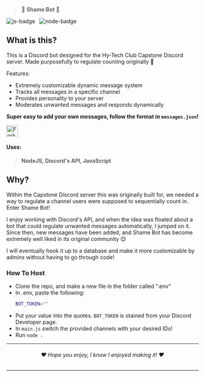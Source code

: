 > 👑 **Shame Bot** 👑

<img src="https://img.shields.io/badge/JavaScript-F7DF1E?style=for-the-badge&logo=javascript&logoColor=black" alt="js-badge" /> &ensp;<img src="https://img.shields.io/badge/Node.js-43853D?style=for-the-badge&logo=node.js&logoColor=white" alt="node-badge" /> &ensp;

## What is this?
This is a Discord bot designed for the Hy-Tech Club Capstone Discord 
server. Made purposefully to regulate counting originally 🙂

Features:
* Extremely customizable dynamic message system
* Tracks all messages in a specific channel
* Provides personality to your server
* Moderates unwanted messages and responds dynamically

**Super easy to add your own messages, follow the format in `messages.json`!**

<img style="height:30px; display: block" alt="Fork repo" src="https://img.shields.io/github/forks/RoyalTwo/RTIW-Bot?color=lightblue&label=fork&style=for-the-badge"/>

#### Uses:
> **NodeJS, Discord's API, JavaScript**

## Why?
Within the Capstone Discord server this was originally built for, 
we needed a way to regulate a channel users were supposed to sequentially
count in. Enter Shame Bot!

I enjoy working with Discord's API, and when the idea was floated about a bot
that could regulate unwanted messages automatically, I jumped on it. Since then,
new messages have been added, and Shame Bot has become extremely well liked in
its original community 😊

I will eventually hook it up to a database and make it more customizable by admins
without having to go through code!

### How To Host

- Clone the repo, and make a new file in the folder called ".env"
- In .env, paste the following:
    ```bash
    BOT_TOKEN=""
    ```
- Put your value into the quotes. `BOT_TOKEN` is otained from your Discord Developer page.
- In `main.js` switch the provided channels with your desired IDs!
- Run `node .`

---
<h6 align="center">❤️ Hope you enjoy, I know I enjoyed making it! ❤️</h6>

---
